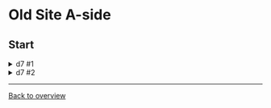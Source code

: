 # Old Site A-side

## Start

<details>
  <summary>d7 #1</summary>
  
  ![gif](https://github.com/DrMadThrust/docs-swag-collection/blob/main/vids/2A_0_d7_00.webp)
  
  Insanity: 4 Potential: -2
  
  Enter with a grounded ultra (you might need to strafe left a bit after breaking the block before you wavedash), snag some coyote frames and hope that you hit a good cb. If you do, exit this room with a hyper into the next screen. If you don't, well..., we don't talk about that here.
</details>

<details>
  <summary>d7 #2</summary>
  
  ![gif](https://github.com/DrMadThrust/docs-swag-collection/blob/main/vids/2A_0_d7_01.webp)
  
  Insanity: 1+ Potential: +1
  
  Go through the transition with a right demo, buffer and hold jump and right after transition and you will always grab that tiny spike ledge. From there, jump straight up a bit, dash up and buffer a wallbounce and dash downright at the peak to go faster. Hyper out of the room to exit.
  If you ever want to start learning cursed strats, this is a good candidate to begin with. Simple, consistent and only loses a tiny bit of time.
</details>

---
[Back to overview](https://github.com/DrMadThrust/docs-swag-collection)
